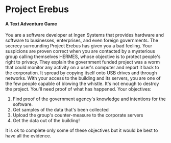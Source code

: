 # Project Erebus
#### A Text Adventure Game
You are a software developer at Ingen Systems that provides hardware and software to businesses, enterprises, and even foreign governments. The secrecy surrounding Project Erebus has given you a bad feeling. Your suspicions are proven correct when you are contacted by a mysterious group calling themselves HERMES, whose objective is to protect people's right to privacy. They explain the government funded project was a worm that could monitor any activity on a user's computer and report it back to the corporation. It spread by copying itself onto USB drives and through networks. With your access to the building and its servers, you are one of the few people capable of blowing the whistle. It's not enough to destroy the project. You'll need proof of what has happened.
Your objectives:

1. Find proof of the government agency's knowledge and intentions for the software.
2. Get samples of the data that's been collected
3. Upload the group's counter-measure to the corporate servers
4. Get the data out of the building!

It is ok to complete only some of these objectives but it would be best to have all the evidence.

